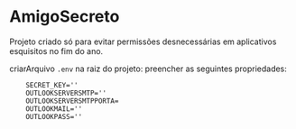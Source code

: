 # AmigoSecreto

Projeto criado só para evitar permissões desnecessárias em aplicativos esquisitos no fim do ano.



criarArquivo ```.env``` na raiz do projeto:
preencher as seguintes propriedades:

```ENV
    SECRET_KEY=''
    OUTLOOKSERVERSMTP=''
    OUTLOOKSERVERSMTPPORTA=
    OUTLOOKMAIL=''
    OUTLOOKPASS=''
```